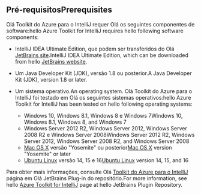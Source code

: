 ## <a name="prerequisites"></a><span data-ttu-id="db861-101">Pré-requisitos</span><span class="sxs-lookup"><span data-stu-id="db861-101">Prerequisites</span></span>
<span data-ttu-id="db861-102">Olá Toolkit do Azure para o IntelliJ requer Olá os seguintes componentes de software:</span><span class="sxs-lookup"><span data-stu-id="db861-102">hello Azure Toolkit for IntelliJ requires hello following software components:</span></span>

* <span data-ttu-id="db861-103">IntelliJ IDEA Ultimate Edition, que podem ser transferidos do Olá [JetBrains site](https://www.jetbrains.com/idea/download/).</span><span class="sxs-lookup"><span data-stu-id="db861-103">IntelliJ IDEA Ultimate Edition, which can be downloaded from hello [JetBrains website](https://www.jetbrains.com/idea/download/).</span></span>

* <span data-ttu-id="db861-104">Um Java Developer Kit (JDK), versão 1.8 ou posterior.</span><span class="sxs-lookup"><span data-stu-id="db861-104">A Java Developer Kit (JDK), version 1.8 or later.</span></span>

* <span data-ttu-id="db861-105">Um sistema operativo.</span><span class="sxs-lookup"><span data-stu-id="db861-105">An operating system.</span></span> <span data-ttu-id="db861-106">Olá Toolkit do Azure para o IntelliJ foi testado em Olá os seguintes sistemas operativos:</span><span class="sxs-lookup"><span data-stu-id="db861-106">hello Azure Toolkit for IntelliJ has been tested on hello following operating systems:</span></span>
  
  * <span data-ttu-id="db861-107">Windows 10, Windows 8.1, Windows 8 e Windows 7</span><span class="sxs-lookup"><span data-stu-id="db861-107">Windows 10, Windows 8.1, Windows 8, and Windows 7</span></span>
  * <span data-ttu-id="db861-108">Windows Server 2012 R2, Windows Server 2012, Windows Server 2008 R2 e Windows Server 2008</span><span class="sxs-lookup"><span data-stu-id="db861-108">Windows Server 2012 R2, Windows Server 2012, Windows Server 2008 R2, and Windows Server 2008</span></span>
  * <span data-ttu-id="db861-109">[Mac OS X](http://www.apple.com/osx) versão "Yosemite" ou posterior</span><span class="sxs-lookup"><span data-stu-id="db861-109">[Mac OS X](http://www.apple.com/osx) version "Yosemite" or later</span></span>
  * <span data-ttu-id="db861-110">[Ubuntu Linux](http://www.ubuntu.com) versão 14, 15 e 16</span><span class="sxs-lookup"><span data-stu-id="db861-110">[Ubuntu Linux](http://www.ubuntu.com) version 14, 15, and 16</span></span>

<span data-ttu-id="db861-111">Para obter mais informações, consulte Olá [Toolkit do Azure para o IntelliJ](https://plugins.jetbrains.com/plugin/8053) página em Olá JetBrains Plug-in do repositório.</span><span class="sxs-lookup"><span data-stu-id="db861-111">For more information, see hello [Azure Toolkit for IntelliJ](https://plugins.jetbrains.com/plugin/8053) page at hello JetBrains Plugin Repository.</span></span>

<!--
> [!IMPORTANT]
> If you are using hello Azure Toolkit for Eclipse on Windows, hello toolkit requires installing hello Azure SDK 2.9.6 or later in order toouse hello Azure emulator. You have two options for installing hello Azure SDK:
> 
> * You can download and install hello Azure SDK by using hello [Web Platform Installer (WebPI)](http://go.microsoft.com/fwlink/?LinkID=252838).
> * If you do not have hello Azure SDK installed when you create your first Azure deployment project, you will be prompted tooautomatically download install hello requisite version of hello Azure SDK.
> 
> Note that hello Azure SDK is only required on Windows.
> 
> 
-->
